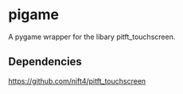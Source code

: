 # pigame
A pygame wrapper for the libary pitft_touchscreen.
## Dependencies
https://github.com/nift4/pitft_touchscreen
